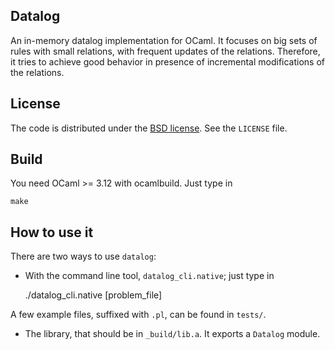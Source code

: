 ## Datalog

An in-memory datalog implementation for OCaml. It focuses on big sets of rules
with small relations, with frequent updates of the relations. Therefore, it
tries to achieve good behavior in presence of incremental modifications of the
relations.

## License

The code is distributed under the [BSD license](http://opensource.org/licenses/BSD-2-Clause).
See the `LICENSE` file.

## Build

You need OCaml >= 3.12 with ocamlbuild. Just type in

    make

## How to use it

There are two ways to use `datalog`:

- With the command line tool, `datalog_cli.native`; just type in

    ./datalog_cli.native [problem_file]

A few example files, suffixed with `.pl`, can be found in `tests/`.

- The library, that should be in `_build/lib.a`. It exports a `Datalog` module.
